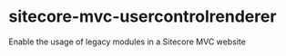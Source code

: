 sitecore-mvc-usercontrolrenderer
==========================

Enable the usage of legacy modules in a Sitecore MVC website
